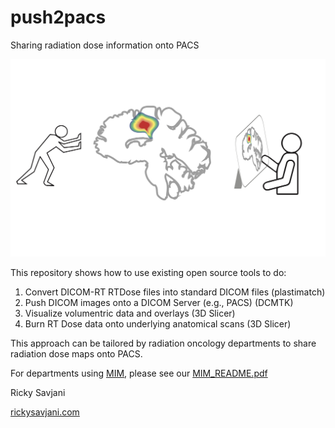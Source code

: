 # push2pacs
Sharing radiation dose information onto PACS

![alt text][logo]

[logo]: https://github.com/rsavjanimdphd/push2pacs/blob/main/images/push2PACS.jpg "PUSH 2 PACS"

This repository shows how to use existing open source tools to do:

1. Convert DICOM-RT RTDose files into standard DICOM files (plastimatch)
2. Push DICOM images onto a DICOM Server (e.g., PACS) (DCMTK)
3. Visualize volumentric data and overlays (3D Slicer)
4. Burn RT Dose data onto underlying anatomical scans (3D Slicer)

This approach can be tailored by radiation oncology departments to share radiation dose maps onto PACS. 

For departments using [MIM](https://www.mimsoftware.com/solutions/radiationoncology), please see our [MIM_README.pdf](https://github.com/rsavjanimdphd/push2pacs/blob/main/MIM_README.pdf) 





Ricky Savjani

[rickysavjani.com](http://rickysavjani.com/)
